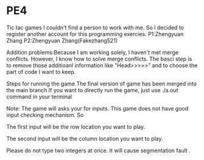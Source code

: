 # PE4
Tic tac games
I couldn't find a person to work with me. So I decided to register another account for this programming exercies.
P1:Zhengyuan Zhang
P2:Zhengyuan Zhang(Fakezhang521)

Addition problems:Because I am working solely, I haven't met merge conflicts. However, I know how to solve merge conflicts. The basci step is to remove those additioanl information like "Head>>>>>" and to choose the part of code I want to keep.

Steps for running the game
The final version of game has been merged into the main branch
If you want to directly run the game, just use ./a.out command in your terminal

Note: The game will asks your for inputs. This game does not have good input checking mechanism. So

The first input will be the row location you want to play.

The second input will be the column location you want to play.

Please do not type two integers at once. It will cause segmentation fault .
